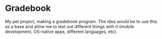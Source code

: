 Gradebook
=========

My pet project, making a gradebook program. The idea would be to use this as a base and allow me to test out different things with it (mobile development, OS-native apps, different languages, etc).